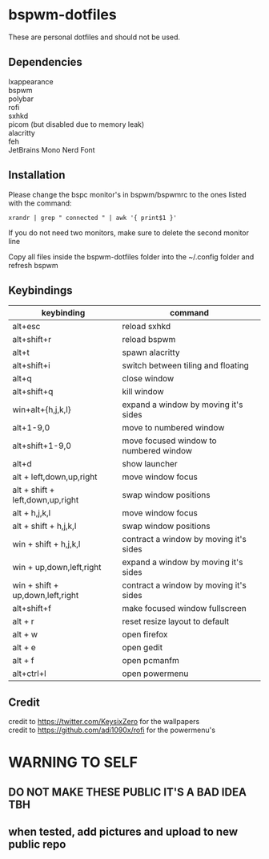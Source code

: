 # bspwm-dotfiles

These are personal dotfiles and should not be used.

## Dependencies

lxappearance  
bspwm  
polybar  
rofi  
sxhkd  
picom (but disabled due to memory leak)  
alacritty  
feh  
JetBrains Mono Nerd Font  

## Installation
Please change the bspc monitor's in bspwm/bspwmrc to the ones listed with the command: 

```
xrandr | grep " connected " | awk '{ print$1 }'  
```
If you do not need two monitors, make sure to delete the second monitor line

Copy all files inside the bspwm-dotfiles folder into the ~/.config folder and refresh bspwm  

## Keybindings

| keybinding                         | command                                |
|------------------------------------|----------------------------------------|
| alt\+esc                           | reload sxhkd                           |
| alt\+shift\+r                      | reload bspwm                           |
| alt\+t                             | spawn alacritty                        |
| alt\+shift\+i                      | switch between tiling and floating     |
| alt\+q                             | close window                           |
| alt\+shift\+q                      | kill window                            |
| win\+alt\+\{h,j,k,l\}              | expand a window by moving it's sides   |
| alt\+1\-9,0                        | move to numbered window                |
| alt\+shift\+1\-9,0                 | move focused window to numbered window |
| alt\+d                             | show launcher                          |
| alt \+ left,down,up,right          | move window focus                      |
| alt \+ shift \+ left,down,up,right | swap window positions                  |
| alt \+ h,j,k,l                     | move window focus                      |
| alt \+ shift \+ h,j,k,l            | swap window positions                  |
| win \+ shift \+ h,j,k,l            | contract a window by moving it's sides |
| win \+ up,down,left,right          | expand a window by moving it's sides   |
| win \+ shift \+ up,down,left,right | contract a window by moving it's sides |
| alt\+shift\+f                      | make focused window fullscreen         |
| alt \+ r                           | reset resize layout to default         |
| alt + w   			     | open firefox   			      |
| alt + e    		             | open gedit     			      |
| alt + f   			     | open pcmanfm   			      |
| alt+ctrl+l 			     | open powermenu 			      |



## Credit

credit to https://twitter.com/KeysixZero for the wallpapers  
credit to https://github.com/adi1090x/rofi for the powermenu's 

# WARNING TO SELF
## DO NOT MAKE THESE PUBLIC IT'S A BAD IDEA TBH
## when tested, add pictures and upload to new public repo
